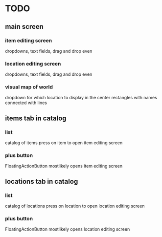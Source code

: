 # TODO

## main screen
### item editing screen
dropdowns, text fields, drag and drop even
### location editing screen
dropdowns, text fields, drag and drop even
### visual map of world
dropdown for which location to display in the center
rectangles with names connected with lines
## items tab in catalog
### list
catalog of items
press on item to open item editing screen
### plus button
FloatingActionButton mostlikely
opens item editing screen
## locations tab in catalog
### list
catalog of locations
press on location to open location editing screen
### plus button
FloatingActionButton mostlikely
opens location editing screen